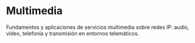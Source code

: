 # Multimedia
Fundamentos y aplicaciones de servicios multimedia sobre redes IP: audio, vídeo, telefonía y transmisión en entornos telemáticos.
